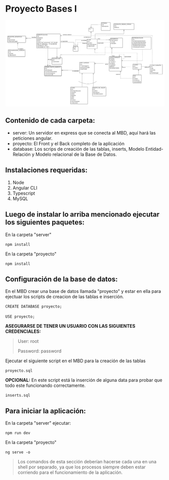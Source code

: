 #  Proyecto Bases I 

![App Screenshot](entidad-relacion.svg)

## Contenido de cada carpeta:

 - server: Un servidor en express que se conecta al MBD, aquí hará las peticiones angular. 
 - proyecto: El Front y el Back completo de la aplicación
 - database: Los scrips de creación de las tablas, inserts, Modelo Entidad-Relación y Modelo relacional de la Base de Datos. 

## Instalaciones requeridas: 

 1. Node 
 2. Angular CLI 
 3. Typescript 
 4. MySQL 

## Luego de instalar lo arriba mencionado ejecutar los siguientes paquetes: 

En la carpeta "server"

    npm install 

En la carpeta "proyecto"

    npm install 

## Configuración de la base de datos:

En el MBD crear una base de datos llamada "proyecto" y estar en ella para ejectuar los scripts de creacion de las tablas e inserción.

    CREATE DATABASE proyecto;
    
    USE proyecto;

**ASEGURARSE DE TENER UN USUARIO CON LAS SIGUIENTES CREDENCIALES:** 

> User: root
> 
> Password: password

Ejecutar el siguiente script en el MBD para la creación de las tablas  

    proyecto.sql 

**OPCIONAL:**  En este script está la inserción de alguna data para probar que todo este funcionando correctamente. 

    inserts.sql


## Para iniciar la aplicación:

En la carpeta "server" ejecutar: 

    npm run dev


En la carpeta "proyecto" 

    ng serve -o

> Los comandos de esta sección deberían hacerse cada una en una shell por separado, ya que los procesos siempre deben estar corriendo para el funcionamiento de la aplicación. 
